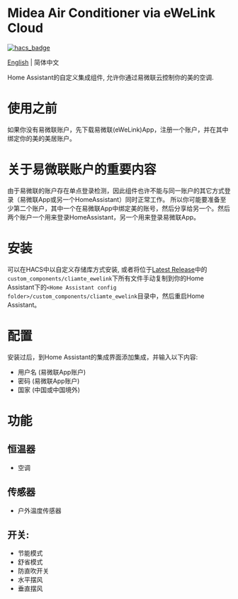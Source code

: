 # Midea Air Conditioner via eWeLink Cloud

[![hacs_badge](https://img.shields.io/badge/HACS-Custom-orange.svg)](https://github.com/custom-components/hacs)

[English](https://github.com/georgezhao2010/climate_ewelink/blob/main/README.md) | 简体中文

Home Assistant的自定义集成组件, 允许你通过易微联云控制你的美的空调.

# 使用之前

如果你没有易微联账户，先下载易微联(eWeLink)App，注册一个账户，并在其中绑定你的美的美居账户。

# 关于易微联账户的重要内容

由于易微联的账户存在单点登录检测，因此组件也许不能与同一账户的其它方式登录（易微联App或另一个HomeAssistant）同时正常工作。
所以你可能要准备至少第二个账户，其中一个在易微联App中绑定美的账号，然后分享给另一个。然后两个账户一个用来登录HomeAssistant，另一个用来登录易微联App。

# 安装

可以在HACS中以自定义存储库方式安装, 或者将位于[Latest Release](https://github.com/georgezhao2010/climate_ewelink/releases/latest)中的`custom_components/cliamte_ewelink`下所有文件手动复制到你的Home Assistant下的`<Home Assistant config folder>/custom_components/cliamte_ewelink`目录中，然后重启Home Assistant。

# 配置

安装过后，到Home Assistant的集成界面添加集成，并输入以下内容:

- 用户名 (易微联App账户)
- 密码 (易微联App账户)
- 国家 (中国或中国境外)

# 功能

## 恒温器

- 空调

## 传感器

- 户外温度传感器

## 开关:

- 节能模式
- 舒省模式
- 防直吹开关
- 水平摆风
- 垂直摆风
